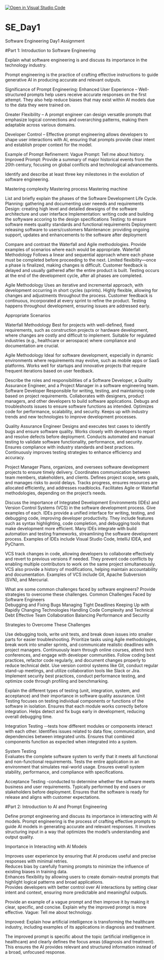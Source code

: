 [![Open in Visual Studio Code](https://classroom.github.com/assets/open-in-vscode-2e0aaae1b6195c2367325f4f02e2d04e9abb55f0b24a779b69b11b9e10269abc.svg)](https://classroom.github.com/online_ide?assignment_repo_id=18488979&assignment_repo_type=AssignmentRepo)
# SE_Day1
Software Engineering Day1 Assignment

#Part 1: Introduction to Software Engineering

Explain what software engineering is and discuss its importance in the technology industry.

Prompt engineering is the practice of crafting effective instructions to guide generative AI in producing accurate and relevant outputs.

Significance of Prompt Engineering:
Enhanced User Experience – Well-structured prompts help users receive accurate responses on the first attempt. They also help reduce biases that may exist within AI models due to the data they were trained on.

Greater Flexibility – A prompt engineer can design versatile prompts that emphasize logical connections and overarching patterns, making them adaptable across various domains.

Developer Control – Effective prompt engineering allows developers to shape user interactions with AI, ensuring that prompts provide clear intent and establish proper context for the model.

Example of Prompt Refinement:
Vague Prompt: Tell me about history.
Improved Prompt: Provide a summary of major historical events from the 20th century, focusing on global conflicts and technological advancements.

Identify and describe at least three key milestones in the evolution of software engineering.

Mastering complexity
Mastering process
Mastering machine

List and briefly explain the phases of the Software Development Life Cycle.
Planning: gathering and documenting user neeeds and requirements
Design: creating high level and detailed dewsigns of the software architecture and user interface
Implementation: writing code and building the softyware accoring to the design specifications
Testing: to ensure software meets quality standards and functional requirements
Deployment: releasing software to users/customers
Maintenance: providing ongoing support, updates and enhancements to the software after deployment

Compare and contrast the Waterfall and Agile methodologies. Provide examples of scenarios where each would be appropriate.
Waterfall Methodology
Follows a linear and sequential approach where each phase must be completed before proceeding to the next.
Limited flexibility—once a phase is finalized, making changes is difficult.
Customer feedback is delayed and usually gathered after the entire product is built.
Testing occurs at the end of the development cycle, after all phases are completed.

Agile Methodology
Uses an iterative and incremental approach, with development occurring in short cycles (sprints).
Highly flexible, allowing for changes and adjustments throughout the process.
Customer feedback is continuous, incorporated at every sprint to refine the product.
Testing happens throughout development, ensuring issues are addressed early.

Appropriate Scenarios

Waterfall Methodology
Best for projects with well-defined, fixed requirements, such as construction projects or hardware development, where changes are costly and difficult to implement.
Suitable for regulated industries (e.g., healthcare or aerospace) where compliance and documentation are crucial.

Agile Methodology
Ideal for software development, especially in dynamic environments where requirements may evolve, such as mobile apps or SaaS platforms.
Works well for startups and innovative projects that require frequent iterations based on user feedback.

Describe the roles and responsibilities of a Software Developer, a Quality Assurance Engineer, and a Project Manager in a software engineering team.
Software Developer
Responsible for writing, testing, and maintaining code based on project requirements.
Collaborates with designers, product managers, and other developers to build software applications.
Debugs and troubleshoots issues to ensure software functions as intended.
Optimizes code for performance, scalability, and security.
Keeps up with industry trends and new technologies to improve development processes.

Quality Assurance Engineer
Designs and executes test cases to identify bugs and ensure software quality.
Works closely with developers to report and resolve defects before deployment.
Conducts automated and manual testing to validate software functionality, performance, and security.
Ensures compliance with industry standards and best practices.
Continuously improves testing strategies to enhance efficiency and accuracy.

Project Manager
Plans, organizes, and oversees software development projects to ensure timely delivery.
Coordinates communication between team members, stakeholders, and clients.
Defines project scope, sets goals, and manages risks to avoid delays.
Tracks progress, ensures resources are allocated efficiently, and addresses roadblocks.
Facilitates Agile or Waterfall methodologies, depending on the project’s needs.

Discuss the importance of Integrated Development Environments (IDEs) and Version Control Systems (VCS) in the software development process. Give examples of each.
IDEs provide a unified interface for writing, testing, and debugging code, improving developer productivity. They include features such as syntax highlighting, code completion, and debugging tools that make development more efficient. Many IDEs integrate with build automation and testing frameworks, streamlining the software development process. Examples of IDEs include Visual Studio Code, IntelliJ IDEA, and PyCharm.

VCS track changes in code, allowing developers to collaborate effectively and revert to previous versions if needed. They prevent code conflicts by enabling multiple contributors to work on the same project simultaneously. VCS also provide a history of modifications, helping maintain accountability and documentation. Examples of VCS include Git, Apache Subversion (SVN), and Mercurial.

What are some common challenges faced by software engineers? Provide strategies to overcome these challenges.
Common Challenges Faced by Software Engineers  
Debugging and Fixing Bugs
Managing Tight Deadlines
Keeping Up with Rapidly Changing Technologies
Handling Code Complexity and Technical Debt
Effective Team Collaboration
Balancing Performance and Security

Strategies to Overcome These Challenges

Use debugging tools, write unit tests, and break down issues into smaller parts for easier troubleshooting.
Prioritize tasks using Agile methodologies, break work into smaller sprints, and communicate realistic deadlines with project managers.
Continuously learn through online courses, attend tech conferences, and engage with developer communities.
Follow coding best practices, refactor code regularly, and document changes properly to reduce technical debt.
Use version control systems like Git, conduct regular stand-up meetings, and utilize collaboration tools like Slack or Jira.
Implement security best practices, conduct performance testing, and optimize code through profiling and benchmarking.

Explain the different types of testing (unit, integration, system, and acceptance) and their importance in software quality assurance.
Unit Testing focuses on testing individual components or functions of the software in isolation. Ensures that each module works correctly before integration. Helps detect and fix bugs early in development, reducing overall debugging time.  

Integration Testing --tests how different modules or components interact with each other. Identifies issues related to data flow, communication, and dependencies between integrated units. Ensures that combined components function as expected when integrated into a system.  

System Testing  
Evaluates the complete software system to verify that it meets all functional and non-functional requirements. Tests the entire application in an environment that simulates real-world usage. Ensures overall system stability, performance, and compliance with specifications.  

Acceptance Testing -conducted to determine whether the software meets business and user requirements. Typically performed by end users or stakeholders before deployment. Ensures that the software is ready for release and aligns with customer expectations.

#Part 2: Introduction to AI and Prompt Engineering


Define prompt engineering and discuss its importance in interacting with AI models.
Prompt engineering is the process of crafting effective prompts to guide AI models in generating accurate and relevant responses. It involves structuring input in a way that optimizes the model’s understanding and output quality.  

Importance in Interacting with AI Models  

Improves user experience by ensuring that AI produces useful and precise responses with minimal retries.  
Reduces bias by carefully framing prompts to minimize the influence of existing biases in training data.  
Enhances flexibility by allowing users to create domain-neutral prompts that highlight logical patterns and broad applications.  
Provides developers with better control over AI interactions by setting clear intent and context, ensuring more predictable and meaningful outputs.

Provide an example of a vague prompt and then improve it by making it clear, specific, and concise. Explain why the improved prompt is more effective.
Vague: Tell me about technology.

Improved: Explain how artificial intelligence is transforming the healthcare industry, including examples of its applications in diagnosis and treatment.

The improved prompt is specific about the topic (artificial intelligence in healthcare) and clearly defines the focus areas (diagnosis and treatment). This ensures the AI provides relevant and structured information instead of a broad, unfocused response.
